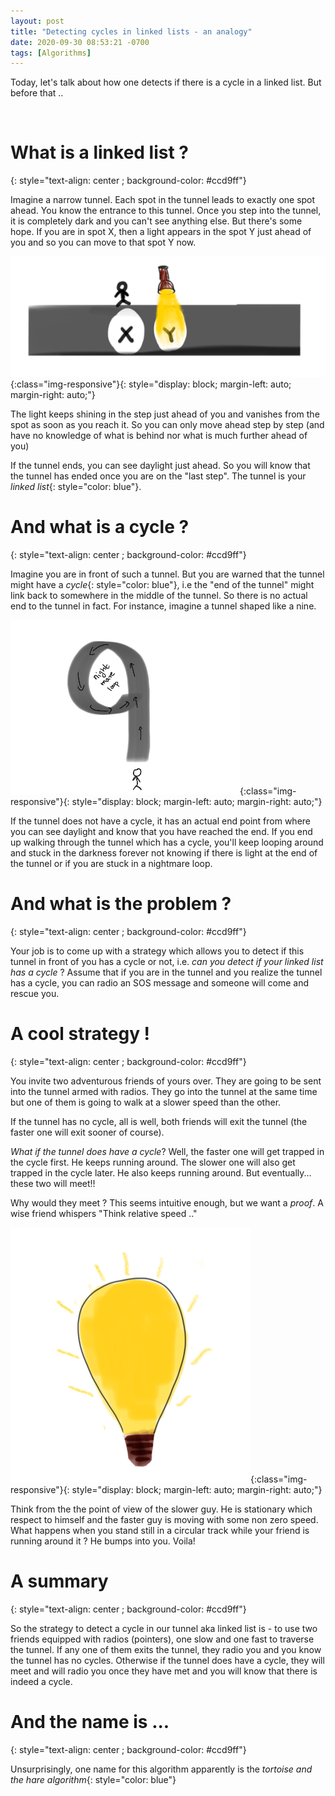 ```yaml
---
layout: post
title: "Detecting cycles in linked lists - an analogy"
date: 2020-09-30 08:53:21 -0700
tags: [Algorithms]
---
```



Today, let's talk about how one detects if there is a cycle in a linked list. But before that ..

&nbsp;



# What is a linked list ?
{: style="text-align: center ; background-color: #ccd9ff"}


Imagine a narrow tunnel. Each spot in the tunnel leads to exactly one spot ahead. You know the entrance to this tunnel.  Once you step into the tunnel, it is completely dark and you can't see anything else. But there's some hope. If you are in spot X, then a light appears in the spot Y just ahead of you and so you can move to that spot Y now.


![action on coordinate axes](/assets/step_ahead.png){:class="img-responsive"}{: style="display: block; margin-left: auto; margin-right: auto;"} 



The light keeps shining in the step just ahead of you and vanishes from the spot as soon as you reach it. So you can only move ahead step by step (and have no knowledge of what is behind nor what is much further ahead of you)

If the tunnel ends, you can see daylight just ahead. So you will know that the tunnel has ended once you are on the "last step". The tunnel is your *linked list*{: style="color: blue"}.



# And what is a cycle ?
{: style="text-align: center ; background-color: #ccd9ff"}

Imagine you are in front of such a tunnel. But you are warned that the tunnel might have a *cycle*{: style="color: blue"}, i.e the "end of the tunnel" might link back to somewhere in the middle of the tunnel. So there is no actual end to the tunnel in fact. For instance, imagine a tunnel shaped like a nine.


![action on coordinate axes](/assets/tunnel_with_cycle.png){:class="img-responsive"}{: style="display: block; margin-left: auto; margin-right: auto;"} 


If the tunnel does not have a cycle, it has an actual end point from where you can see daylight and know that you have reached the end. If you end up walking through the tunnel which has a cycle, you'll keep looping around and stuck in the darkness forever not knowing if there is light at the end of the tunnel or if you are stuck in a nightmare loop.


# And what is the problem ?
{: style="text-align: center ; background-color: #ccd9ff"}

Your job is to come up with a strategy which allows you to detect if this tunnel in front of you has a cycle or not, i.e. *can you detect if your linked list has a cycle* ? Assume that if you are in the tunnel and you realize the tunnel has a cycle, you can radio an SOS message and someone will come and rescue you.



# A cool strategy !
{: style="text-align: center ; background-color: #ccd9ff"}

You invite two adventurous friends of yours over. They are going to be sent into the tunnel armed with radios.  They go into the tunnel at the same time but one of them is going to walk at a slower speed than the other. 


If the tunnel has no cycle, all is well, both friends will exit the tunnel (the faster one will exit sooner of course). 



*What if the tunnel does have a cycle*? Well, the faster one will get trapped in the cycle first. He keeps running around. The slower one will also get trapped in the cycle later. He also keeps running around. But eventually... these two will meet!!



Why would they meet ? This seems intuitive enough, but we want a *proof*. A wise friend whispers "Think relative speed .." 



![action on coordinate axes](/assets/bulb.png){:class="img-responsive"}{: style="display: block; margin-left: auto; margin-right: auto;"} 



Think from the the point of view of the slower guy. He is stationary which respect to himself and the faster guy is moving with some non zero speed. What happens when you stand still in a circular track while your friend is running around it ? He bumps into you. Voila!


# A summary
{: style="text-align: center ; background-color: #ccd9ff"}


So the strategy to detect a cycle in our tunnel aka linked list is - to use two friends equipped with radios (pointers), one slow and one fast to traverse the tunnel. If any one of them  exits the tunnel, they radio you and you know the tunnel has no cycles.  Otherwise if the tunnel does have a cycle, they will meet and will radio you once they have met and you will know that there is indeed a cycle.



# And the name is ...
{: style="text-align: center ; background-color: #ccd9ff"}

Unsurprisingly, one name for this algorithm apparently is the *tortoise and the hare algorithm*{: style="color: blue"}

 
  


